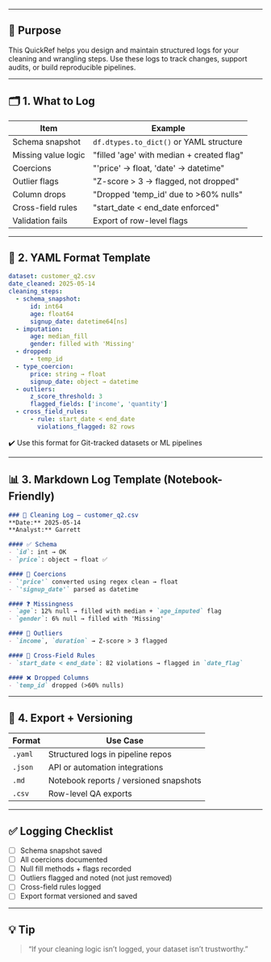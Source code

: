 ___
## 🎯 Purpose

This QuickRef helps you design and maintain structured logs for your cleaning and wrangling steps. Use these logs to track changes, support audits, or build reproducible pipelines.

---

## 🗂 1. What to Log

| Item                | Example                                   |
| ------------------- | ----------------------------------------- |
| Schema snapshot     | `df.dtypes.to_dict()` or YAML structure   |
| Missing value logic | "filled 'age' with median + created flag" |
| Coercions           | "'price' → float, 'date' → datetime"      |
| Outlier flags       | "Z-score > 3 → flagged, not dropped"      |
| Column drops        | "Dropped 'temp\_id' due to >60% nulls"    |
| Cross-field rules   | "start\_date < end\_date enforced"        |
| Validation fails    | Export of row-level flags                 |

---

## 📄 2. YAML Format Template

```yaml
dataset: customer_q2.csv
date_cleaned: 2025-05-14
cleaning_steps:
  - schema_snapshot:
      id: int64
      age: float64
      signup_date: datetime64[ns]
  - imputation:
      age: median_fill
      gender: filled with 'Missing'
  - dropped:
      - temp_id
  - type_coercion:
      price: string → float
      signup_date: object → datetime
  - outliers:
      z_score_threshold: 3
      flagged_fields: ['income', 'quantity']
  - cross_field_rules:
      - rule: start_date < end_date
        violations_flagged: 82 rows
```

✔️ Use this format for Git-tracked datasets or ML pipelines

---

## 📊 3. Markdown Log Template (Notebook-Friendly)

```markdown
### 🧼 Cleaning Log — customer_q2.csv
**Date:** 2025-05-14  
**Analyst:** Garrett

#### ✅ Schema
- `id`: int → OK  
- `price`: object → float ✅

#### 🔄 Coercions
- `'price'` converted using regex clean → float
- `'signup_date'` parsed as datetime

#### ❓ Missingness
- `age`: 12% null → filled with median + `age_imputed` flag
- `gender`: 6% null → filled with 'Missing'

#### 🚧 Outliers
- `income`, `duration` → Z-score > 3 flagged

#### 🧪 Cross-Field Rules
- `start_date < end_date`: 82 violations → flagged in `date_flag`

#### ❌ Dropped Columns
- `temp_id` dropped (>60% nulls)
```

---

## 💾 4. Export + Versioning

| Format  | Use Case                               |
| ------- | -------------------------------------- |
| `.yaml` | Structured logs in pipeline repos      |
| `.json` | API or automation integrations         |
| `.md`   | Notebook reports / versioned snapshots |
| `.csv`  | Row-level QA exports                   |

---

## ✅ Logging Checklist

* [ ] Schema snapshot saved
* [ ] All coercions documented
* [ ] Null fill methods + flags recorded
* [ ] Outliers flagged and noted (not just removed)
* [ ] Cross-field rules logged
* [ ] Export format versioned and saved

---

## 💡 Tip

> “If your cleaning logic isn’t logged, your dataset isn’t trustworthy.”

